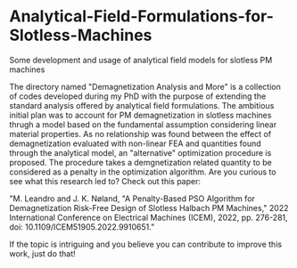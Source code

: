 # Analytical-Field-Formulations-for-Slotless-Machines
Some development and usage of analytical field models for slotless PM machines

The directory named "Demagnetization Analysis and More" is a collection of codes developed during my 
PhD with the purpose of extending the standard analysis offered by analytical field formulations.
The ambitious initial plan was to account for PM demagnetization in slotless machines thrugh a model
based on the fundamental assumption considering linear material properties.
As no relationship was found between the effect of demagnetization evaluated with non-linear FEA and 
quantities found through the analytical model, an "alternative" optimization procedure is proposed.
The procedure takes a demgnetization related quantity to be considered as a penalty in the optimization 
algorithm.
Are you curious to see what this research led to? Check out this paper:

"M. Leandro and J. K. Nøland, "A Penalty-Based PSO Algorithm for Demagnetization Risk-Free Design
of Slotless Halbach PM Machines," 2022 International Conference on Electrical Machines (ICEM), 2022,
pp. 276-281, doi: 10.1109/ICEM51905.2022.9910651."

If the topic is intriguing and you believe you can contribute to improve this work, just do that!
